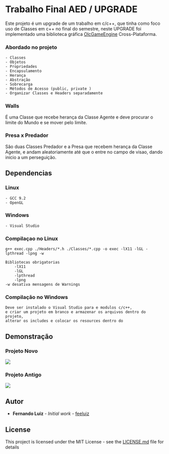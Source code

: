 # Trabalho Final AED / UPGRADE

Este projeto é um upgrade de um trabalho em c/c++, que tinha como foco uso de Classes em c++ no final do semestre, neste UPGRADE foi implementado uma biblioteca gráfica [OlcGameEngine](https://github.com/OneLoneCoder/olcPixelGameEngine/) Cross-Plataforma.
### Abordado no projeto
    - Classes 
    - Objetos 
    - Propriedades
    - Encapsulamento
    - Herança
    - Abstração
    - Sobrecarga
    - Métodos de Acesso (public, private )
    - Organizar Classes e Headers separadamente

### Walls
É uma Classe que recebe herança da Classe Agente e deve procurar o limite do Mundo e se mover pelo limite.
### Presa x Predador
São duas Classes Predador e a Presa que recebem herança da Classe Agente, e andam aleatoriamente até que o entre no campo de visao, dando inicio a um perseguição. 

## Dependencias
### Linux
    - GCC 9.2
    - OpenGL
### Windows
    - Visual Studio 
### Compilaçao no Linux
    g++ exec.cpp ./Headers/*.h ./Classes/*.cpp -o exec -lX11 -lGL -lpthread -lpng -w
    
    Bibliotecas obrigatorias
        -lX11 
        -lGL 
        -lpthread 
        -lpng 
    -w desativa mensagens de Warnings

### Compilação no Windows
    Deve ser instalado o Visual Studio para e modulos c/c++,
    e criar um projeto em branco e armazenar os arquivos dentro do projeto,
    alterar os includes e colocar os resources dentro do

## Demonstração

### Projeto Novo
<img src="https://i.imgur.com/ezSSh3l.gif">

### Projeto Antigo
<img src="https://i.imgur.com/uBjIkEb.png">


## Autor

* **Fernando Luiz** - *Initial work* - [feeluiz](https://github.com/feeluiz)

## License

This project is licensed under the MIT License - see the [LICENSE.md](LICENSE.md) file for details
